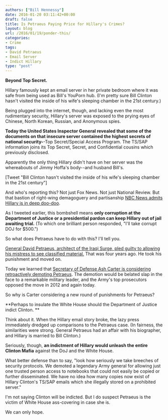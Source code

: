 ```yaml
---
authors: ["Bill Hennessy"]
date: 2016-01-20 03:11:42+00:00
draft: false
title: Is Petraeus Paying Price for Hillary's Crimes?
layout: blog
url: /2016/01/19/ponder-this/
categories:
- Crime
tags:
- David Petraeus
- Email Server
- Indict Hillary
type: "post"
---
```


**Beyond Top Secret.**

Hillary famously kept an email server in her private bedroom where it was safe from being used as Bill's YouPorn hub. (I'm pretty sure Bill Clinton hasn't visited the inside of his wife's sleeping chamber in the 21st century.)

Being plugged into the internet, though, and lacking even the most rudimentary security, Hillary's server was exposed to the prying eyes of Chinese, North Korean, Russian, and Anonymous spies.

**Today the United States Inspector General revealed that some of the documents on that insecure server contained the highest secrets of national security-**-Top Secret/Special Access Program. The TS/SAP information joins its Top Secret, Secret, and Confidential cousins which previously disclosed.

Apparently the only thing Hillary didn't have on her server was the whereabouts of Jimmy Hoffa's body--and husband Bill's.

[Tweet "Bill Clinton hasn't visited the inside of his wife's sleeping chamber in the 21st century"]

And who's reporting this? Not just Fox News. Not just National Review. But that bastion of right-wing demagoguery and partisanship [NBC News admits Hillary is in deep doo-doo](https://www.nbcnews.com/news/us-news/hillary-clinton-emails-contained-info-above-top-secret-ig-n499886).

As I tweeted earlier, this bombshell means **only corruption at the Department of Justice or a presidential pardon can keep Hillary out of jail awaiting trial.** (To which one brilliant person responded, "I'll take corrupt DOJ for $500.")

So what does Petraeus have to do with this? I'll tell you.

[General David Petraeus, architect of the Iraqi Surge, pled guilty to allowing his mistress to see classified material.](https://hennessysview.com/2012/11/13/what-if-petraeus-knew-exactly-what-he-was-doing/) That was four years ago. He took his punishment and moved on.

Today we learned that [Secretary of Defense Ash Carter is considering retroactively demoting Petraeus](https://www.thedailybeast.com/articles/2016/01/18/exclusive-pentagon-may-demote-david-petraeus.html). The demotion would be belated slap in the face to a remarkable military leader, and the Army's top prosecutors opposed the move in 2012 and again today.

So why is Carter considering a new round of punishments for Petraeus?

**Perhaps to insulate the White House should the Department of Justice indict Clinton. **

Think about it. When the Hillary email story broke, the lazy press immediately dredged up comparisons to the Petraeus case. (In fairness, the similarities were strong. General Petraeus had an affair with his biographer, and Hillary is married to Bill Clinton.)

Seriously, though, **an indictment of Hillary would unleash the entire Clinton Mafia** against the DoJ and the White House.

What better defense than to say, "look how seriously we take breeches of security protocols. We demoted a legendary Army general for allowing just one trusted person access to notebooks that could not easily be copied or further disseminated. We have no idea how many copies now exist of Hillary Clinton's TS/SAP emails which she illegally stored on a prohibited server."

I'm not saying Clinton will be indicted. But I do suspect Petraeus is the victim of White House ass-covering in case she is.

We can only hope.
